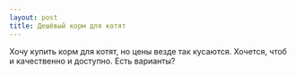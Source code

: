 ```yaml
---
layout: post 
title: Дешёвый корм для котят 
--- 
```

Хочу купить корм для котят, но цены везде так кусаются. Хочется, чтоб и качественно и доступно. Есть варианты?
